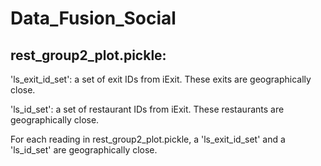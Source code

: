 # Data_Fusion_Social

## rest_group2_plot.pickle:
'ls_exit_id_set': a set of exit IDs from iExit. These exits are geographically close.

'ls_id_set': a set of restaurant IDs from iExit. These restaurants are geographically close.

For each reading in rest_group2_plot.pickle, a 'ls_exit_id_set' and a 'ls_id_set' are geographically close.
